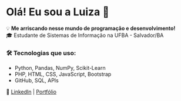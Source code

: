 # Olá! Eu sou a Luiza 🚀

💡 **Me arriscando nesse mundo de programação e desenvolvimento!**  
🎓 Estudante de Sistemas de Informação na UFBA - Salvador/BA
 

### 🛠️ Tecnologias que uso:
- Python, Pandas, NumPy, Scikit-Learn
- PHP, HTML, CSS, JavaScript, Bootstrap
- GitHub, SQL, APIs

📌 [LinkedIn](https://www.linkedin.com/in/luiza-dorr-darze-101784213/) | [Portfólio](https://luizadd-06.github.io/luizadev/)

